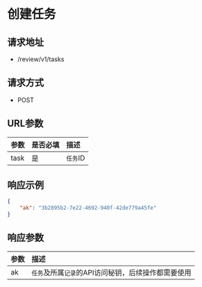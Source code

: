 # 创建任务

## 请求地址

- /review/v1/tasks

## 请求方式

- POST

##  URL参数

| 参数 | 是否必填 | 描述     |
| :--- | :------- | :------- |
| task | 是       | `任务`ID |

## 响应示例

``` json
{
	"ak": "3b2895b2-7e22-4692-940f-42de779a45fe"
}
```

## 响应参数

| 参数 | 描述                                                |
| :--- | :-------------------------------------------------- |
| ak   | `任务`及所属`记录`的API访问秘钥，后续操作都需要使用 |

